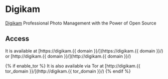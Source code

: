 # Digikam

[Digikam](https://www.digikam.org/) Professional Photo Management with the Power of Open Source

## Access

It is available at [https://digikam.{{ domain }}/](https://digikam.{{ domain }}/) or [http://digikam.{{ domain }}/](http://digikam.{{ domain }}/)

{% if enable_tor %}
It is also available via Tor at [http://digikam.{{ tor_domain }}/](http://digikam.{{ tor_domain }}/)
{% endif %}
